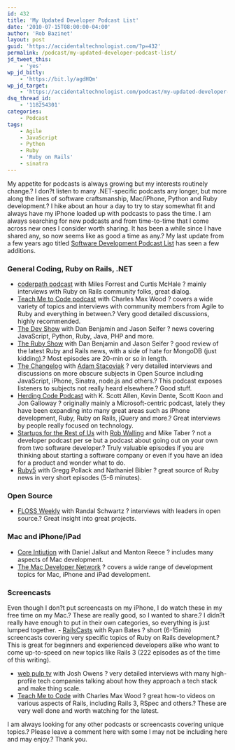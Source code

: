 ```yaml
---
id: 432
title: 'My Updated Developer Podcast List'
date: '2010-07-15T08:00:00-04:00'
author: 'Rob Bazinet'
layout: post
guid: 'https://accidentaltechnologist.com/?p=432'
permalink: /podcast/my-updated-developer-podcast-list/
jd_tweet_this:
    - 'yes'
wp_jd_bitly:
    - 'https://bit.ly/agdHQm'
wp_jd_target:
    - 'https://accidentaltechnologist.com/podcast/my-updated-developer-podcast-list/'
dsq_thread_id:
    - '118254301'
categories:
    - Podcast
tags:
    - Agile
    - JavaScript
    - Python
    - Ruby
    - 'Ruby on Rails'
    - sinatra
---
```


My appetite for podcasts is always growing but my interests routinely change.? I don?t listen to many .NET-specific podcasts any longer, but more along the lines of software craftsmanship, Mac/iPhone, Python and Ruby development.? I hike about an hour a day to try to stay somewhat fit and always have my iPhone loaded up with podcasts to pass the time. I am always searching for new podcasts and from time-to-time that I come across new ones I consider worth sharing. It has been a while since I have shared any, so now seems like as good a time as any.? My last update from a few years ago titled [Software Development Podcast List](/podcast/software-development-podcast-list/) has seen a few additions.

### General Coding, Ruby on Rails, .NET

- [coderpath podcast](https://coderpath.com/) with Miles Forrest and Curtis McHale ? mainly interviews with Ruby on Rails community folks, great dialog.
- [Teach Me to Code podcast](https://teachmetocode.com/podcast/) with Charles Max Wood ? covers a wide variety of topics and interviews with community members from Agile to Ruby and everything in between.? Very good detailed discussions, highly recommended.
- [The Dev Show](https://5by5.tv/devshow) with Dan Benjamin and Jason Seifer ? news covering JavaScript, Python, Ruby, Java, PHP and more.
- [The Ruby Show](https://5by5.tv/rubyshow) with Dan Benjamin and Jason Seifer ? good review of the latest Ruby and Rails news, with a side of hate for MongoDB (just kidding).? Most episodes are 20-min or so in length.
- [The Changelog](https://thechangelog.com/) with [Adam Stacoviak](https://adamstacoviak.com/) ? very detailed interviews and discussions on more obscure subjects in Open Source including JavaScript, iPhone, Sinatra, node.js and others.? This podcast exposes listeners to subjects not really heard elsewhere.? Good stuff.
- [Herding Code Podcast](https://herdingcode.com/) with K. Scott Allen, Kevin Dente, Scott Koon and Jon Galloway ? originally mainly a Microsoft-centric podcast, lately they have been expanding into many great areas such as iPhone development, Ruby, Ruby on Rails, jQuery and more.? Great interviews by people really focused on technology.
- [Startups for the Rest of Us](https://www.startupsfortherestofus.com/) with [Rob Walling](https://www.softwarebyrob.com/) and Mike Taber ? not a developer podcast per se but a podcast about going out on your own from two software developer.? Truly valuable episodes if you are thinking about starting a software company or even if you have an idea for a product and wonder what to do.
- [Ruby5](https://ruby5.envylabs.com/) with Gregg Pollack and Nathaniel Bibler ? great source of Ruby news in very short episodes (5-6 minutes).
 
### Open Source

- [FLOSS Weekly](https://twit.tv/FLOSS) with Randal Schwartz ? interviews with leaders in open source.? Great insight into great projects.
 
### Mac and iPhone/iPad

- [Core Intiution](https://www.coreint.org/) with Daniel Jalkut and Manton Reece ? includes many aspects of Mac development.
- [The Mac Developer Network](https://www.mac-developer-network.com/shows/podcasts/mdnshow/) ? covers a wide range of development topics for Mac, iPhone and iPad development.
 
### Screencasts

 Even though I don?t put screencasts on my iPhone, I do watch these in my free time on my Mac.? These are really good, so I wanted to share.? I didn?t really have enough to put in their own categories, so everything is just lumped together. - [RailsCasts](https://railscasts.com/) with Ryan Bates ? short (6-15min) screencasts covering very specific topics of Ruby on Rails development.? This is great for beginners and experienced developers alike who want to come up-to-speed on new topics like Rails 3 (222 episodes as of the time of this writing).
- [web pulp tv](https://webpulp.tv/) with Josh Owens ? very detailed interviews with many high-profile tech companies talking about how they approach a tech stack and make thing scale.
- [Teach Me to Code](https://teachmetocode.com/) with Charles Max Wood ? great how-to videos on various aspects of Rails, including Rails 3, RSpec and others.? These are very well done and worth watching for the latest.
 
 I am always looking for any other podcasts or screencasts covering unique topics.? Please leave a comment here with some I may not be including here and may enjoy.? Thank you. 